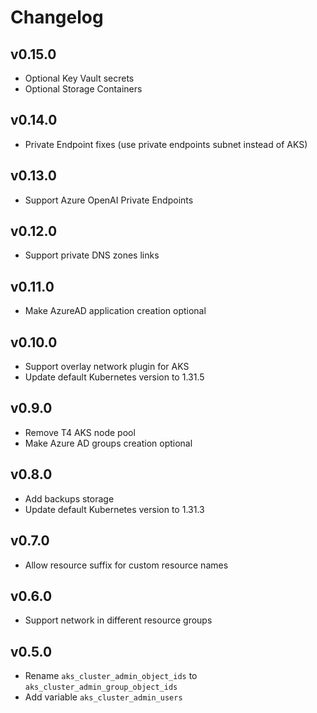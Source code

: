 # Changelog

## v0.15.0

- Optional Key Vault secrets
- Optional Storage Containers

## v0.14.0

- Private Endpoint fixes (use private endpoints subnet instead of AKS)

## v0.13.0

- Support Azure OpenAI Private Endpoints

## v0.12.0

- Support private DNS zones links

## v0.11.0

- Make AzureAD application creation optional

## v0.10.0

- Support overlay network plugin for AKS
- Update default Kubernetes version to 1.31.5

## v0.9.0

- Remove T4 AKS node pool
- Make Azure AD groups creation optional

## v0.8.0

- Add backups storage
- Update default Kubernetes version to 1.31.3

## v0.7.0

- Allow resource suffix for custom resource names

## v0.6.0

- Support network in different resource groups

## v0.5.0

- Rename `aks_cluster_admin_object_ids` to `aks_cluster_admin_group_object_ids`
- Add variable `aks_cluster_admin_users`
